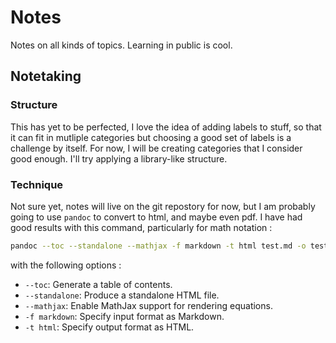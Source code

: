# Notes
Notes on all kinds of topics. Learning in public is cool.

## Notetaking

### Structure

This has yet to be perfected, I love the idea of adding labels to stuff, so that it can fit in mutliple categories but choosing a good set of labels is a challenge by itself. For now, I will be creating categories that I consider good enough. I'll try applying a library-like structure.

### Technique

Not sure yet, notes will live on the git repostory for now, but I am probably going to use `pandoc` to convert to html, and maybe even pdf. I have had good results with this command, particularly for math notation : 

```bash
pandoc --toc --standalone --mathjax -f markdown -t html test.md -o test.html
```

with the following options : 

- `--toc`: Generate a table of contents.
- `--standalone`: Produce a standalone HTML file.
- `--mathjax`: Enable MathJax support for rendering equations.
- `-f markdown`: Specify input format as Markdown.
- `-t html`: Specify output format as HTML.
